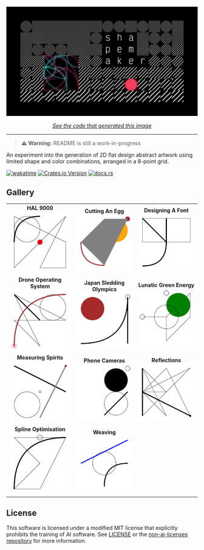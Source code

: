 ![shapemaker](title.png)

<center>
<p style="text-align: center;" align="center">
    <em><a href="https://github.com/ewen-lbh/shapemaker/blob/e7ff660d42f4fc3cb29e1246ee82cbdd2f27c5ab/src/examples.rs#L114">See the code that generated this image</a></em>
</p>
</center>

* * *

> **⚠️ Warning:**
> README is still a work-in-progress

An experiment into the generation of 2D flat design abstract artwork using limited shape and color combinations, arranged in a 8-point grid.

[![wakatime](https://wakatime.com/badge/github/ewen-lbh/shapemaker.svg)](https://wakatime.com/badge/github/ewen-lbh/shapemaker) [![Crates.io Version](https://img.shields.io/crates/v/shapemaker)](https://crates.io/crates/shapemaker) [![docs.rs](https://img.shields.io/docsrs/shapemaker)](https://gwennlbh.github.io/shapemaker)


## Gallery


| | | |
|:-------------------------:|:-------------------------:|:-------------------------:|
| **HAL 9000** ![HAL 9000](./examples/gallery/HAL-9000.svg)| **Cutting An Egg** ![Cutting An Egg](./examples/gallery/cutting-an-egg.svg)| **Designing A Font** ![Designing A Font](./examples/gallery/designing-a-font.svg)
| **Drone Operating System** ![Drone Operating System](./examples/gallery/drone-operating-system.svg)| **Japan Sledding Olympics** ![Japan Sledding Olympics](./examples/gallery/japan-sledding-olympics.svg)| **Lunatic Green Energy** ![Lunatic Green Energy](./examples/gallery/lunatic-green-energy.svg)
| **Measuring Spirits** ![Measuring Spirits](./examples/gallery/measuring-spirits.svg)| **Phone Cameras** ![Phone Cameras](./examples/gallery/phone-cameras.svg)| **Reflections** ![Reflections](./examples/gallery/reflections.svg)
| **Spline Optimisation** ![Spline Optimisation](./examples/gallery/spline-optimisation.svg)| **Weaving** ![Weaving](./examples/gallery/weaving.svg)

## License

This software is licensed under a modified MIT license that explicitly prohibits the training of AI software. See [LICENSE](./LICENSE) or the [non-ai-licenses repository](https://github.com/non-ai-licenses/non-ai-licenses) for more information.
